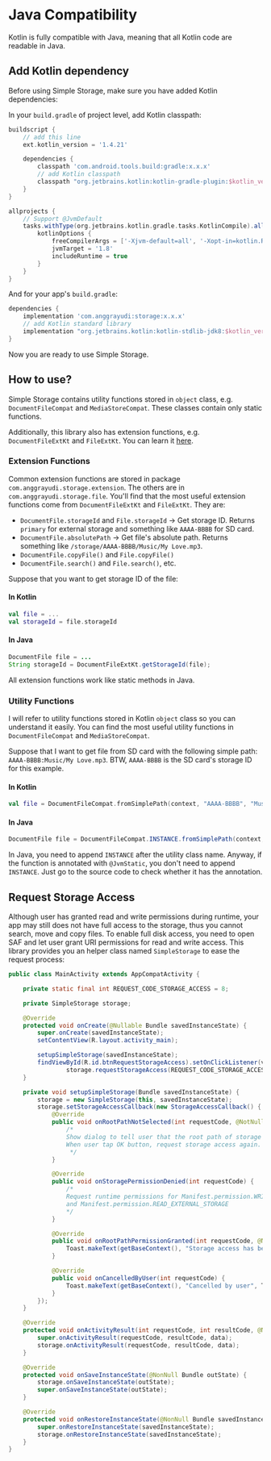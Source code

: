 # Java Compatibility

Kotlin is fully compatible with Java, meaning that all Kotlin code are readable in Java.

## Add Kotlin dependency

Before using Simple Storage, make sure you have added Kotlin dependencies:

In your `build.gradle` of project level, add Kotlin classpath:

```gradle
buildscript {
    // add this line
    ext.kotlin_version = '1.4.21'

    dependencies {
        classpath 'com.android.tools.build:gradle:x.x.x'
        // add Kotlin classpath
        classpath "org.jetbrains.kotlin:kotlin-gradle-plugin:$kotlin_version"
    }
}

allprojects {
    // Support @JvmDefault
    tasks.withType(org.jetbrains.kotlin.gradle.tasks.KotlinCompile).all {
        kotlinOptions {
            freeCompilerArgs = ['-Xjvm-default=all', '-Xopt-in=kotlin.RequiresOptIn']
            jvmTarget = '1.8'
            includeRuntime = true
        }
    }
}
```

And for your app's `build.gradle`:

```gradle
dependencies {
    implementation 'com.anggrayudi:storage:x.x.x'
    // add Kotlin standard library
    implementation "org.jetbrains.kotlin:kotlin-stdlib-jdk8:$kotlin_version"
}
```

Now you are ready to use Simple Storage.

## How to use?

Simple Storage contains utility functions stored in `object` class, e.g. `DocumentFileCompat` and `MediaStoreCompat`.
These classes contain only static functions.

Additionally, this library also has extension functions, e.g. `DocumentFileExtKt` and `FileExtKt`.
You can learn it [here](https://www.raywenderlich.com/10986797-extension-functions-and-properties-in-kotlin).

### Extension Functions

Common extension functions are stored in package `com.anggrayudi.storage.extension`. The others are in `com.anggrayudi.storage.file`.
You'll find that the most useful extension functions come from `DocumentFileExtKt` and `FileExtKt`. They are:
* `DocumentFile.storageId` and `File.storageId` → Get storage ID. Returns `primary` for external storage and something like `AAAA-BBBB` for SD card.
* `DocumentFile.absolutePath` → Get file's absolute path. Returns something like `/storage/AAAA-BBBB/Music/My Love.mp3`.
* `DocumentFile.copyFile()` and `File.copyFile()`
* `DocumentFile.search()` and `File.search()`, etc.

Suppose that you want to get storage ID of the file:

#### In Kotlin

```kotlin
val file = ...
val storageId = file.storageId
```

#### In Java

```java
DocumentFile file = ...
String storageId = DocumentFileExtKt.getStorageId(file);
```

All extension functions work like static methods in Java.

### Utility Functions

I will refer to utility functions stored in Kotlin `object` class so you can understand it easily.
You can find the most useful utility functions in `DocumentFileCompat` and `MediaStoreCompat`.

Suppose that I want to get file from SD card with the following simple path: `AAAA-BBBB:Music/My Love.mp3`.
BTW, `AAAA-BBBB` is the SD card's storage ID for this example.

#### In Kotlin

```kotlin
val file = DocumentFileCompat.fromSimplePath(context, "AAAA-BBBB", "Music/My Love.mp3")
```

#### In Java

```java
DocumentFile file = DocumentFileCompat.INSTANCE.fromSimplePath(context, "AAAA-BBBB", "Music/My Love.mp3");
```

In Java, you need to append `INSTANCE` after the utility class name.
Anyway, if the function is annotated with `@JvmStatic`, you don't need to append `INSTANCE`.
Just go to the source code to check whether it has the annotation.

## Request Storage Access

Although user has granted read and write permissions during runtime, your app may still does not
have full access to the storage, thus you cannot search, move and copy files. To enable full disk access,
you need to open SAF and let user grant URI permissions for read and write access. This library provides you
an helper class named `SimpleStorage` to ease the request process:

```java
public class MainActivity extends AppCompatActivity {

    private static final int REQUEST_CODE_STORAGE_ACCESS = 8;

    private SimpleStorage storage;

    @Override
    protected void onCreate(@Nullable Bundle savedInstanceState) {
        super.onCreate(savedInstanceState);
        setContentView(R.layout.activity_main);

        setupSimpleStorage(savedInstanceState);
        findViewById(R.id.btnRequestStorageAccess).setOnClickListener(v ->
                storage.requestStorageAccess(REQUEST_CODE_STORAGE_ACCESS, StorageType.EXTERNAL));
    }

    private void setupSimpleStorage(Bundle savedInstanceState) {
        storage = new SimpleStorage(this, savedInstanceState);
        storage.setStorageAccessCallback(new StorageAccessCallback() {
            @Override
            public void onRootPathNotSelected(int requestCode, @NotNull String rootPath, @NotNull StorageType rootStorageType) {
                /*
                Show dialog to tell user that the root path of storage is not selected.
                When user tap OK button, request storage access again.
                 */
            }

            @Override
            public void onStoragePermissionDenied(int requestCode) {
                /*
                Request runtime permissions for Manifest.permission.WRITE_EXTERNAL_STORAGE
                and Manifest.permission.READ_EXTERNAL_STORAGE
                */
            }

            @Override
            public void onRootPathPermissionGranted(int requestCode, @NotNull DocumentFile root) {
                Toast.makeText(getBaseContext(), "Storage access has been granted for " + DocumentFileExtKt.getStorageId(root), Toast.LENGTH_SHORT).show();
            }

            @Override
            public void onCancelledByUser(int requestCode) {
                Toast.makeText(getBaseContext(), "Cancelled by user", Toast.LENGTH_SHORT).show();
            }
        });
    }

    @Override
    protected void onActivityResult(int requestCode, int resultCode, @Nullable Intent data) {
        super.onActivityResult(requestCode, resultCode, data);
        storage.onActivityResult(requestCode, resultCode, data);
    }

    @Override
    protected void onSaveInstanceState(@NonNull Bundle outState) {
        storage.onSaveInstanceState(outState);
        super.onSaveInstanceState(outState);
    }

    @Override
    protected void onRestoreInstanceState(@NonNull Bundle savedInstanceState) {
        super.onRestoreInstanceState(savedInstanceState);
        storage.onRestoreInstanceState(savedInstanceState);
    }
}
```